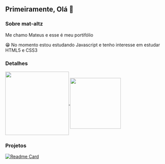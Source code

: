 ## Primeiramente, Olá 👋

### Sobre mat-altz

Me chamo Mateus e esse é meu portifólio

😁 No momento estou estudando Javascript e tenho interesse em estudar HTML5 e CSS3

### Detalhes

<a href="https://github.com/anuraghazra/github-readme-stats">
  <img height=200 align="center" src="https://github-readme-stats.vercel.app/api?username=mat-altz&show_icons=true&theme=dark" />
</a>
<a href="https://github.com/anuraghazra/convoychat">
  <img height=160 align="center" src="https://github-readme-stats.vercel.app/api/top-langs?username=mat-altz&layout=compact&langs_count=8&card_width=320&show_icons=true&theme=dark" />
</a>

### Projetos

[![Readme Card](https://github-readme-stats.vercel.app/api/pin/?username=mat-altz&repo=Jogo_Papel_Pedra_Tesoura&show_icons=true&theme=dark)](https://github.com/mat-altz/Jogo_Papel_Pedra_Tesoura)
